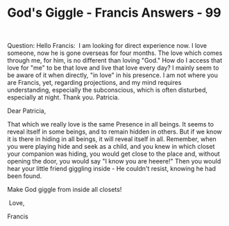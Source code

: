 # God's Giggle - Francis Answers - 99



&nbsp;  







Question: Hello Francis: &nbsp;I am looking for direct experience now. I love someone, now he is gone overseas for four months. The love which comes through me, for him, is no different than loving &quot;God.&quot; How do I access that love for &quot;me&quot; to be that love and live that love every day? I mainly seem to be aware of it when directly, &quot;in love&quot; in his presence. I am not where you are Francis, yet, regarding projections, and my mind requires understanding, especially the subconscious, which is often disturbed, especially at night. Thank you. Patricia.





  







Dear Patricia,





  







That which we really love is the same Presence in all beings. It seems to reveal itself in some beings, and to remain hidden in others. But if we know it is there in hiding in all beings, it will reveal itself in all. Remember, when you were playing hide and seek as a child, and you knew in which closet your companion was hiding, you would get close to the place and, without opening the door, you would say &quot;I know you are heeere!&quot; Then you would hear your little friend giggling inside - He couldn't resist, knowing he had been found.&nbsp;





  







Make God giggle from inside all closets!





  







&nbsp;Love,





  







Francis






  








